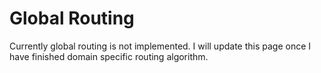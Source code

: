 # Global Routing
Currently global routing is not implemented. I will update this page once I
have finished domain specific routing algorithm.
